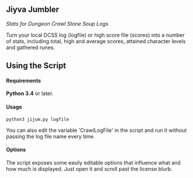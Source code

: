 Jiyva Jumbler
-------------

*Stats for Dungeon Crawl Stone Soup Logs*

Turn your local DCSS log (logfile) or high score file (scores) into 
a number of stats, including total, high and average scores, attained
character levels and gathered runes.


Using the Script
----------------

#### Requirements

**Python 3.4** or later.

#### Usage

`python3 jijum.py logfile`

You can also edit the variable 'CrawlLogFile' in the script and run it
without passing the log file name every time.

#### Options

The script exposes some easily editable options that influence what and 
how much is displayed. Just open it and scroll past the license blurb.
